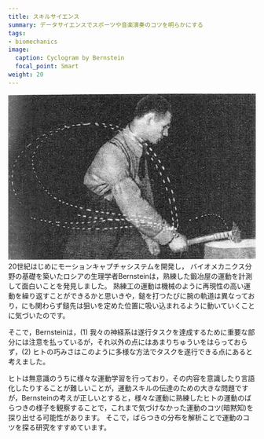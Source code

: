 ```yaml
---
title: スキルサイエンス
summary: データサイエンスでスポーツや音楽演奏のコツを明らかにする
tags:
- biomechanics
image:
  caption: Cyclogram by Bernstein
  focal_point: Smart
weight: 20
---
```


![](Cyclogram_Gastev_TSIT.jpg)
20世紀はじめにモーションキャプチャシステムを開発し，
バイオメカニクス分野の基礎を築いたロシアの生理学者Bernsteinは，熟練した鍛冶屋の運動を計測して面白いことを発見しました。
熟練工の運動は機械のように再現性の高い運動を繰り返すことができるかと思いきや，鎚を打つたびに腕の軌道は異なっており，にも関わらず鎚先は狙いを定めた位置に吸い込まれるように動いていくことに気づいたのです。

そこで，Bernsteinは，(1) 我々の神経系は遂行タスクを達成するために重要な部分には注意を払っているが，それ以外の点にはあまりちゅういをはらっておらず，(2) ヒトの巧みさはこのように多様な方法でタスクを遂行できる点にあると考えました。

ヒトは無意識のうちに様々な運動学習を行っており，その内容を意識したり言語化したりすることが難しいことが，運動スキルの伝達のための大きな問題ですが，Bernsteinの考えが正しいとすると，様々な運動に熟練したヒトの運動のばらつきの様子を観察することで，これまで気づけなかった運動のコツ(暗黙知)を探り出せる可能性があります。
そこで，ばらつきの分布を解析ことで運動のコツを探る研究をすすめています。

<!--[Related papers](../papers/#Bernstein)-->
